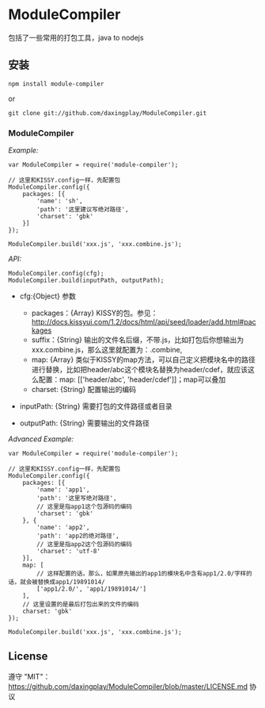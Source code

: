 # ModuleCompiler

包括了一些常用的打包工具，java to nodejs

## 安装
    npm install module-compiler

or

    git clone git://github.com/daxingplay/ModuleCompiler.git


### ModuleCompiler

*Example:*

    var ModuleCompiler = require('module-compiler');

    // 这里和KISSY.config一样，先配置包
    ModuleCompiler.config({
        packages: [{
            'name': 'sh',
            'path': '这里建议写绝对路径',
            'charset': 'gbk'
        }]
    });

    ModuleCompiler.build('xxx.js', 'xxx.combine.js');

*API:*

    ModuleCompiler.config(cfg);
    ModuleCompiler.build(inputPath, outputPath);

* cfg:{Object} 参数

    * packages：{Array} KISSY的包。参见：http://docs.kissyui.com/1.2/docs/html/api/seed/loader/add.html#packages
    * suffix：{String} 输出的文件名后缀，不带.js，比如打包后你想输出为xxx.combine.js，那么这里就配置为：.combine,
    * map: {Array} 类似于KISSY的map方法，可以自己定义把模块名中的路径进行替换，比如把header/abc这个模块名替换为header/cdef，就应该这么配置：map: [['header/abc', 'header/cdef']]；map可以叠加
    * charset: {String} 配置输出的编码

* inputPath: {String} 需要打包的文件路径或者目录
* outputPath: {String} 需要输出的文件路径

*Advanced Example:*

    var ModuleCompiler = require('module-compiler');

    // 这里和KISSY.config一样，先配置包
    ModuleCompiler.config({
        packages: [{
            'name': 'app1',
            'path': '这里写绝对路径',
            // 这里是指app1这个包源码的编码
            'charset': 'gbk'
        }, {
            'name': 'app2',
            'path': 'app2的绝对路径',
            // 这里是指app2这个包源码的编码
            'charset': 'utf-8'
        }],
        map: [
            // 这样配置的话，那么，如果原先输出的app1的模块名中含有app1/2.0/字样的话，就会被替换成app1/19891014/
            ['app1/2.0/', 'app1/19891014/']
        ],
        // 这里设置的是最后打包出来的文件的编码
        charset: 'gbk'
    });

    ModuleCompiler.build('xxx.js', 'xxx.combine.js');

## License
遵守 "MIT"：https://github.com/daxingplay/ModuleCompiler/blob/master/LICENSE.md 协议